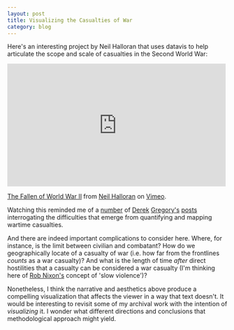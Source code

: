 ```yaml
---
layout: post
title: Visualizing the Casualties of War
category: blog
---
```


Here's an interesting project by Neil Halloran that uses datavis to help articulate the scope and scale of casualties in the Second World War:

<div class="post-content-video-container">
<iframe src="https://player.vimeo.com/video/128373915" width="500" height="281" frameborder="0" webkitallowfullscreen mozallowfullscreen allowfullscreen></iframe> <p><a href="https://vimeo.com/128373915">The Fallen of World War II</a> from <a href="https://vimeo.com/user22627560">Neil Halloran</a> on <a href="https://vimeo.com">Vimeo</a>.</p>
</div>

Watching this reminded me of a [number](http://geographicalimaginations.com/2014/04/17/casualties-of-war/) of [Derek](http://geographicalimaginations.com/2013/07/03/drones-and-civilian-casualties-in-afghanistan/) [Gregory's](http://geographicalimaginations.com/2014/04/13/drones-militarized-vision-and-civilian-casualties/) [posts](http://geographicalimaginations.com/2014/03/02/mapping-violent-conflict/) interrogating the difficulties that emerge from quantifying and mapping wartime casualties.

And there are indeed important complications to consider here. Where, for instance, is the limit between civilian and combatant? How do we geographically locate of a casualty of war (i.e. how far from the frontlines *counts* as a war casualty)? And what is the length of time *after* direct hostilities that a casualty can be considered a war casualty (I'm thinking here of [Rob Nixon's](http://www.amazon.com/Slow-Violence-Environmentalism-Poor-Nixon/dp/0674049306) concept of 'slow violence')?

Nonetheless, I think the narrative and aesthetics above produce a compelling visualization that affects the viewer in a way that text doesn't. It would be interesting to revisit some of my archival work with the intention of *visualizing* it. I wonder what different directions and conclusions that methodological approach might yield.
